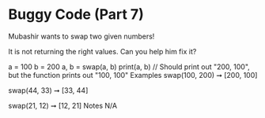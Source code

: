 # Buggy Code (Part 7)

Mubashir wants to swap two given numbers!

It is not returning the right values. Can you help him fix it?

a = 100
b = 200
a, b = swap(a, b)
print(a, b) // Should print out "200, 100", but the function prints out "100, 100"
Examples
swap(100, 200) ➞ [200, 100]

swap(44, 33) ➞ [33, 44]

swap(21, 12) ➞ [12, 21]
Notes
N/A
